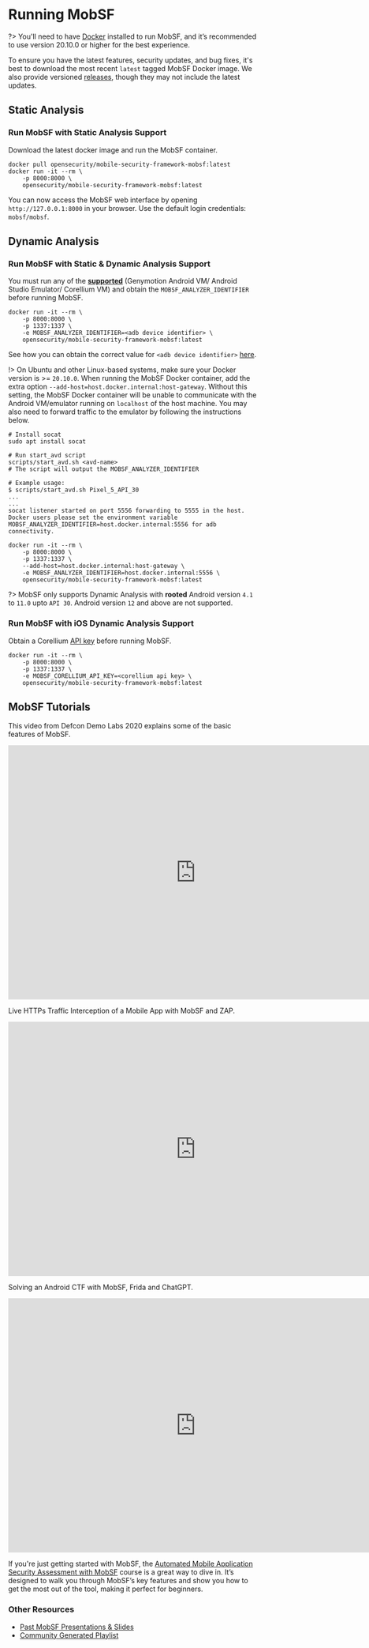 # Running MobSF

?> You'll need to have [Docker](https://docs.docker.com/get-docker/) installed to run MobSF, and it’s recommended to use version 20.10.0 or higher for the best experience.

To ensure you have the latest features, security updates, and bug fixes, it's best to download the most recent `latest` tagged MobSF Docker image. We also provide versioned [releases](https://hub.docker.com/r/opensecurity/mobile-security-framework-mobsf/tags), though they may not include the latest updates.

## Static Analysis

### Run MobSF with Static Analysis Support

Download the latest docker image and run the MobSF container.

```
docker pull opensecurity/mobile-security-framework-mobsf:latest
docker run -it --rm \
    -p 8000:8000 \
    opensecurity/mobile-security-framework-mobsf:latest
```

You can now access the MobSF web interface by opening `http://127.0.0.1:8000` in your browser. Use the default login credentials: `mobsf/mobsf`.

## Dynamic Analysis
### Run MobSF with Static & Dynamic Analysis Support

You must run any of the **[supported](dynamic_analyzer_docker.md)** (Genymotion Android VM/ Android Studio Emulator/ Corellium VM) and obtain the `MOBSF_ANALYZER_IDENTIFIER` before running MobSF.

```
docker run -it --rm \
    -p 8000:8000 \
    -p 1337:1337 \
    -e MOBSF_ANALYZER_IDENTIFIER=<adb device identifier> \
    opensecurity/mobile-security-framework-mobsf:latest
```

See how you can obtain the correct value for `<adb device identifier>` [here](dynamic_analyzer_docker.md).

!> On Ubuntu and other Linux-based systems, make sure your Docker version is >= `20.10.0`. When running the MobSF Docker container, add the extra option `--add-host=host.docker.internal:host-gateway`. Without this setting, the MobSF Docker container will be unable to communicate with the Android VM/emulator running on `localhost` of the host machine. You may also need to forward traffic to the emulator by following the instructions below.

```
# Install socat
sudo apt install socat

# Run start_avd script
scripts/start_avd.sh <avd-name>
# The script will output the MOBSF_ANALYZER_IDENTIFIER
```
```
# Example usage:
$ scripts/start_avd.sh Pixel_5_API_30
...
...
socat listener started on port 5556 forwarding to 5555 in the host.
Docker users please set the environment variable MOBSF_ANALYZER_IDENTIFIER=host.docker.internal:5556 for adb connectivity.

docker run -it --rm \
    -p 8000:8000 \
    -p 1337:1337 \
    --add-host=host.docker.internal:host-gateway \
    -e MOBSF_ANALYZER_IDENTIFIER=host.docker.internal:5556 \
    opensecurity/mobile-security-framework-mobsf:latest
```


?> MobSF only supports Dynamic Analysis with **rooted** Android version `4.1` to `11.0` upto `API 30`. Android version `12` and above are not supported.


### Run MobSF with iOS Dynamic Analysis Support

Obtain a Corellium [API key](https://app.corellium.com/login) before running MobSF.

```
docker run -it --rm \
    -p 8000:8000 \
    -p 1337:1337 \
    -e MOBSF_CORELLIUM_API_KEY=<corellium api key> \
    opensecurity/mobile-security-framework-mobsf:latest
```

## MobSF Tutorials

This video from Defcon Demo Labs 2020 explains some of the basic features of MobSF.

<iframe width="760" height="515" src="https://www.youtube.com/embed/1NIQs82n3nw" title="MobSF Defcon Demo Labs Talk" frameborder="0" allow="accelerometer; autoplay; clipboard-write; encrypted-media; gyroscope; picture-in-picture; web-share" allowfullscreen></iframe>

Live HTTPs Traffic Interception of a Mobile App with MobSF and ZAP.

<iframe width="760" height="515" src="https://www.youtube.com/embed/sGTrPRJ31Uw" title="Live HTTPs Traffic Interception with MobSF and ZAP" frameborder="0" allow="accelerometer; autoplay; clipboard-write; encrypted-media; gyroscope; picture-in-picture; web-share" allowfullscreen></iframe>

Solving an Android CTF with MobSF, Frida and ChatGPT.

<iframe width="760" height="515" src="https://www.youtube.com/embed/K-2n82MZtjU" title="Solving an Android CTF with MobSF, Frida and ChatGPT" frameborder="0" allow="accelerometer; autoplay; clipboard-write; encrypted-media; gyroscope; picture-in-picture; web-share" allowfullscreen></iframe>

If you're just getting started with MobSF, the [Automated Mobile Application Security Assessment with MobSF](https://opsecx.com/index.php/product/automated-mobile-application-security-assessment-with-mobsf/) course is a great way to dive in. It’s designed to walk you through MobSF’s key features and show you how to get the most out of the tool, making it perfect for beginners.

### Other Resources

* [Past MobSF Presentations & Slides](https://mobsf.github.io/Mobile-Security-Framework-MobSF/presentations.html)
* [Community Generated Playlist](https://youtube.com/playlist?list=PLX3EwmWe0cS9SRHpuuiRA-CsxevX3hh6o&si=5o3Mt6a6q9lmvuDn)
